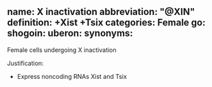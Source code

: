 name: X inactivation
abbreviation: "@XIN"
definition: +Xist +Tsix
categories: Female
go:
shogoin: 
uberon: 
synonyms:
---

Female cells undergoing X inactivation

Justification:

* Express noncoding RNAs Xist and Tsix
